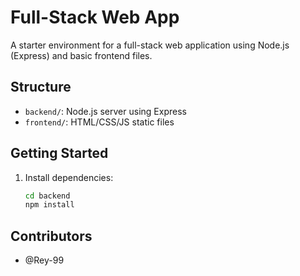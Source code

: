 # Full-Stack Web App

A starter environment for a full-stack web application using Node.js (Express) and basic frontend files.

## Structure

- `backend/`: Node.js server using Express
- `frontend/`: HTML/CSS/JS static files

## Getting Started

1. Install dependencies:
   ```bash
   cd backend
   npm install

## Contributors
- @Rey-99
